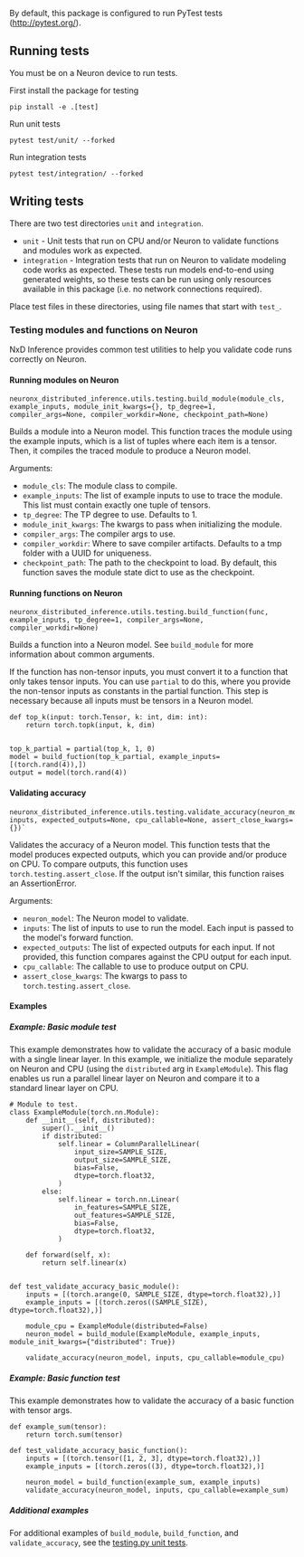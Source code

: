 By default, this package is configured to run PyTest tests
(http://pytest.org/).

## Running tests

You must be on a Neuron device to run tests.

First install the package for testing
```
pip install -e .[test]
```

Run unit tests 
```
pytest test/unit/ --forked
```

Run integration tests
```
pytest test/integration/ --forked
```

## Writing tests

There are two test directories `unit` and `integration`. 

* `unit` - Unit tests that run on CPU and/or Neuron to validate functions and modules work as expected.
* `integration` - Integration tests that run on Neuron to validate modeling code works as expected. These tests run models end-to-end using generated weights, so these tests can be run using only resources available in this package (i.e. no network connections required).

Place test files in these directories, using file names that start with `test_`.

### Testing modules and functions on Neuron

NxD Inference provides common test utilities to help you validate code runs correctly on Neuron.

#### Running modules on Neuron

```
neuronx_distributed_inference.utils.testing.build_module(module_cls, example_inputs, module_init_kwargs={}, tp_degree=1, compiler_args=None, compiler_workdir=None, checkpoint_path=None)
```

Builds a module into a Neuron model. This function traces the module using the example
inputs, which is a list of tuples where each item is a tensor. Then, it compiles the
traced module to produce a Neuron model.


Arguments:
* `module_cls`: The module class to compile.
* `example_inputs`: The list of example inputs to use to trace the module. This list must
  contain exactly one tuple of tensors.
* `tp_degree`: The TP degree to use. Defaults to 1.
* `module_init_kwargs`: The kwargs to pass when initializing the module.
* `compiler_args`: The compiler args to use.
* `compiler_workdir`: Where to save compiler artifacts. Defaults to a tmp folder with a UUID
  for uniqueness.
* `checkpoint_path`: The path to the checkpoint to load. By default, this function saves the
  module state dict to use as the checkpoint.

#### Running functions on Neuron
                                                      
```
neuronx_distributed_inference.utils.testing.build_function(func, example_inputs, tp_degree=1, compiler_args=None, compiler_workdir=None)
```

Builds a function into a Neuron model. See `build_module` for more information about common arguments.

If the function has non-tensor inputs, you must convert it to a function that only takes
tensor inputs. You can use `partial` to do this, where you provide the non-tensor inputs as
constants in the partial function. This step is necessary because all inputs must be tensors
in a Neuron model.

```
def top_k(input: torch.Tensor, k: int, dim: int):
    return torch.topk(input, k, dim)


top_k_partial = partial(top_k, 1, 0)
model = build_fuction(top_k_partial, example_inputs=[(torch.rand(4)),])
output = model(torch.rand(4))
```


#### Validating accuracy

```
neuronx_distributed_inference.utils.testing.validate_accuracy(neuron_model, inputs, expected_outputs=None, cpu_callable=None, assert_close_kwargs={})`
```

Validates the accuracy of a Neuron model. This function tests that the model produces expected
outputs, which you can provide and/or produce on CPU. To compare outputs, this function uses
`torch.testing.assert_close`. If the output isn't similar, this function raises an
AssertionError.

Arguments:
* `neuron_model`: The Neuron model to validate.
* `inputs`: The list of inputs to use to run the model. Each input is passed to the model's
  forward function.
* `expected_outputs`: The list of expected outputs for each input. If not provided, this
  function compares against the CPU output for each input.
* `cpu_callable`: The callable to use to produce output on CPU.
* `assert_close_kwargs`: The kwargs to pass to `torch.testing.assert_close`.

#### Examples

##### Example: Basic module test
This example demonstrates how to validate the accuracy of a basic module with a single linear layer. In this example, we initialize the module separately on Neuron and CPU (using the `distributed` arg in `ExampleModule`). This flag enables us run a parallel linear layer on Neuron and compare it to a standard linear layer on CPU.

```
# Module to test.
class ExampleModule(torch.nn.Module):
    def __init__(self, distributed):
        super().__init__()
        if distributed:
            self.linear = ColumnParallelLinear(
                input_size=SAMPLE_SIZE,
                output_size=SAMPLE_SIZE,
                bias=False,
                dtype=torch.float32,
            )
        else:
            self.linear = torch.nn.Linear(
                in_features=SAMPLE_SIZE,
                out_features=SAMPLE_SIZE,
                bias=False,
                dtype=torch.float32,
            )

    def forward(self, x):
        return self.linear(x)


def test_validate_accuracy_basic_module():
    inputs = [(torch.arange(0, SAMPLE_SIZE, dtype=torch.float32),)]
    example_inputs = [(torch.zeros((SAMPLE_SIZE), dtype=torch.float32),)]

    module_cpu = ExampleModule(distributed=False)
    neuron_model = build_module(ExampleModule, example_inputs, module_init_kwargs={"distributed": True})

    validate_accuracy(neuron_model, inputs, cpu_callable=module_cpu)
```

##### Example: Basic function test
This example demonstrates how to validate the accuracy of a basic function with tensor args.

```
def example_sum(tensor):
    return torch.sum(tensor)

def test_validate_accuracy_basic_function():
    inputs = [(torch.tensor([1, 2, 3], dtype=torch.float32),)]
    example_inputs = [(torch.zeros((3), dtype=torch.float32),)]

    neuron_model = build_function(example_sum, example_inputs)
    validate_accuracy(neuron_model, inputs, cpu_callable=example_sum)
```

##### Additional examples
For additional examples of `build_module`, `build_function`, and `validate_accuracy`, see the [testing.py unit tests](unit/utils/test_testing.py).